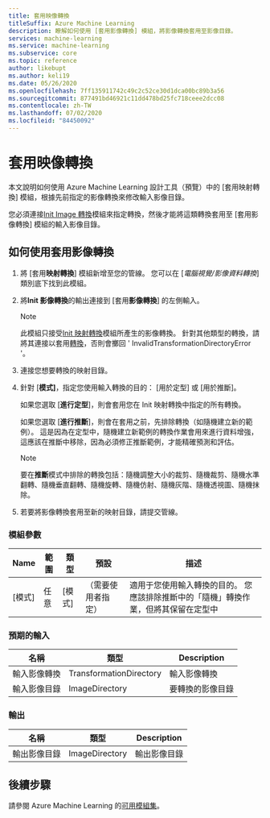 ```yaml
---
title: 套用映像轉換
titleSuffix: Azure Machine Learning
description: 瞭解如何使用 [套用影像轉換] 模組，將影像轉換套用至影像目錄。
services: machine-learning
ms.service: machine-learning
ms.subservice: core
ms.topic: reference
author: likebupt
ms.author: keli19
ms.date: 05/26/2020
ms.openlocfilehash: 7ff135911742c49c2c52ce30d1dca00bc89b3a56
ms.sourcegitcommit: 877491bd46921c11dd478bd25fc718ceee2dcc08
ms.contentlocale: zh-TW
ms.lasthandoff: 07/02/2020
ms.locfileid: "84450092"
---
```

# <a name="apply-image-transformation"></a>套用映像轉換 

本文說明如何使用 Azure Machine Learning 設計工具（預覽）中的 [套用映射轉換] 模組，根據先前指定的影像轉換來修改輸入影像目錄。  

您必須連接[Init Image 轉換](init-image-transformation.md)模組來指定轉換，然後才能將這類轉換套用至 [套用影像轉換] 模組的輸入影像目錄。

## <a name="how-to-use-apply-image-transformation"></a>如何使用套用影像轉換  

1. 將 [套用**映射轉換**] 模組新增至您的管線。 您可以在 [*電腦視覺/影像資料轉換*] 類別底下找到此模組。 

2. 將**Init 影像轉換**的輸出連接到 [套用**影像轉換**] 的左側輸入。

     > [!NOTE]
     > 此模組只接受[Init 映射轉換](init-image-transformation.md)模組所產生的影像轉換。 針對其他類型的轉換，請將其連接以套用[轉換](apply-transformation.md)，否則會擲回 ' InvalidTransformationDirectoryError '。


3. 連接您想要轉換的映射目錄。

4. 針對 [**模式]**，指定您使用輸入轉換的目的： [用於定型] 或 [用於推斷]。 

   如果您選取 [**進行定型**]，則會套用您在 Init 映射轉換中指定的所有轉換。

   如果您選取 [**進行推斷**]，則會在套用之前，先排除轉換（如隨機建立新的範例）。 這是因為在定型中，隨機建立新範例的轉換作業會用來進行資料增強，這應該在推斷中移除，因為必須修正推斷範例，才能精確預測和評估。

   > [!NOTE]
   > 要在**推斷**模式中排除的轉換包括：隨機調整大小的裁剪、隨機裁剪、隨機水準翻轉、隨機垂直翻轉、隨機旋轉、隨機仿射、隨機灰階、隨機透視圖、隨機抹除。

5. 若要將影像轉換套用至新的映射目錄，請提交管線。  

### <a name="module-parameters"></a>模組參數

| Name | 範圍 | 類型 | 預設                   | 描述                              |
| ---- | ----- | ---- | ------------------------- | ---------------------------------------- |
| [模式] | 任意   | [模式] | （需要使用者指定） | 適用于您使用輸入轉換的目的。 您應該排除推斷中的「隨機」轉換作業，但將其保留在定型中 |

### <a name="expected-inputs"></a>預期的輸入  

| 名稱                       | 類型                    | Description                       |
| -------------------------- | ----------------------- | --------------------------------- |
| 輸入影像轉換 | TransformationDirectory | 輸入影像轉換        |
| 輸入影像目錄      | ImageDirectory          | 要轉換的影像目錄 |

### <a name="outputs"></a>輸出  

| 名稱                   | 類型           | Description            |
| ---------------------- | -------------- | ---------------------- |
| 輸出影像目錄 | ImageDirectory | 輸出影像目錄 |

## <a name="next-steps"></a>後續步驟

請參閱 Azure Machine Learning 的[可用模組集](module-reference.md)。 
